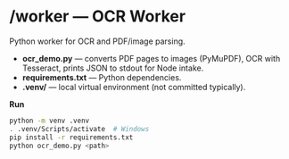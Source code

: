 # /worker — OCR Worker

Python worker for OCR and PDF/image parsing.

- **ocr_demo.py** — converts PDF pages to images (PyMuPDF), OCR with Tesseract, prints JSON to stdout for Node intake.
- **requirements.txt** — Python dependencies.
- **.venv/** — local virtual environment (not committed typically).

**Run**
```bash
python -m venv .venv
. .venv/Scripts/activate  # Windows
pip install -r requirements.txt
python ocr_demo.py <path>
